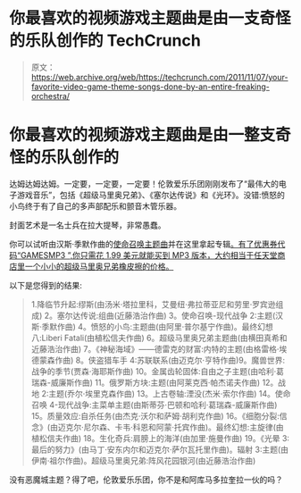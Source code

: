 # 你最喜欢的视频游戏主题曲是由一支奇怪的乐队创作的 TechCrunch

> 原文：<https://web.archive.org/web/https://techcrunch.com/2011/11/07/your-favorite-video-game-theme-songs-done-by-an-entire-freaking-orchestra/>

# 你最喜欢的视频游戏主题曲是由一整支奇怪的乐队创作的

达姆达姆达姆。一定要，一定要，一定要！伦敦爱乐乐团刚刚发布了“最伟大的电子游戏音乐”，包括《超级马里奥兄弟》、《塞尔达传说》和《光环》。没错:愤怒的小鸟终于有了自己的多声部配乐和颤音木管乐器。

封面艺术是一名士兵在拉大提琴，非常愚蠢。

你可以试听由汉斯·季默作曲的[使命召唤主题曲](https://web.archive.org/web/20230205004822/http://soundcloud.com/kwall-1/call-of-duty-modern-warfare-2)并在这里拿起专辑[。有了优惠券代码“GAMESMP3 ”,你只需花 1.99 美元就能买到 MP3 版本，大约相当于任天堂商店里一个小小的超级马里奥兄弟橡皮擦的价格。](https://web.archive.org/web/20230205004822/http://www.amazon.com/Greatest-Video-Game-Music/dp/B005QW1FB0?ie=UTF8&qid=1318010165&sr=8-1&_encoding=UTF8&tag=httpwwwx5musc-20&linkCode=ur2&camp=1789&creative=9325)

以下是您得到的结果:

> 1.降临节升起:缪斯(由汤米·塔拉里科，艾曼纽·弗拉蒂亚尼和劳里·罗宾逊组成)
> 2。塞尔达传说:组曲(近藤浩治作曲)
> 3。使命召唤-现代战争 2:主题(汉斯·季默作曲)
> 4。愤怒的小鸟:主题曲(由阿里·普尔基宁作曲)。最终幻想八:Liberi Fatali(由植松信夫作曲)
> 6。超级马里奥兄弟主题曲(由横田真希和近藤浩治作曲)
> 7。《神秘海域》——德雷克的财富:内特的主题(由格雷格·埃德蒙森作曲)
> 8。侠盗猎车手 4:苏联联系(由迈克尔·亨特作曲)9。魔兽世界:战争的季节(贾森·海耶斯作曲)
> 10。金属齿轮固体:自由之子主题(由哈利·葛瑞森-威廉斯作曲)
> 11。俄罗斯方块:主题(由阿莱克西·帕杰诺夫作曲)
> 12。战地 2:主题(乔尔·埃里克森作曲)
> 13。上古卷轴:湮没(杰米·索尔作曲)
> 14。使命召唤 4-现代战争:主菜单主题(由斯蒂芬·巴顿和哈利·葛瑞森-威廉斯作曲)
> 15。质量效应:自杀任务(由杰克·沃尔和萨姆·胡利克作曲)
> 16。《细胞分裂:信念》(由迈克尔·尼尔森、卡韦·科恩和阿蒙·托宾作曲)。最终幻想:主旋律(由植松信夫作曲)
> 18。生化奇兵:肩膀上的海洋(由加里·施曼作曲)
> 19。《光晕 3:最后的努力》(由马丁·安东内尔和迈克尔·萨尔瓦托里作曲)。辐射 3:主题(由伊南·祖尔作曲)。超级马里奥兄弟:阵风花园银河(由近藤浩治作曲)

没有恶魔城主题？得了吧，伦敦爱乐乐团，你不是和阿库马多拉奎拉一伙的吗？